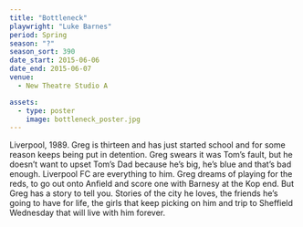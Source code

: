 ```yaml
---
title: "Bottleneck"
playwright: "Luke Barnes"
period: Spring
season: "?"
season_sort: 390
date_start: 2015-06-06
date_end: 2015-06-07
venue:
  - New Theatre Studio A

assets:
  - type: poster
    image: bottleneck_poster.jpg
---
```


Liverpool, 1989. Greg is thirteen and has just started school and for some reason keeps being put in detention. Greg swears it was Tom’s fault, but he doesn’t want to upset Tom’s Dad because he’s big, he’s blue and that’s bad enough. Liverpool FC are everything to him. Greg dreams of playing for the reds, to go out onto Anfield and score one with Barnesy at the Kop end. But Greg has a story to tell you. Stories of the city he loves, the friends he’s going to have for life, the girls that keep picking on him and trip to Sheffield Wednesday that will live with him forever.
